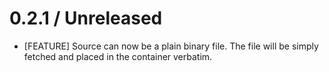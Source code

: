 # 0.2.1 / Unreleased

* [FEATURE] Source can now be a plain binary file. The file will be simply fetched and placed in the container verbatim.
